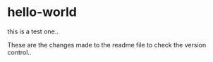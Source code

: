# hello-world
this is a test one..

These are the changes made to the readme file to check the version control..
